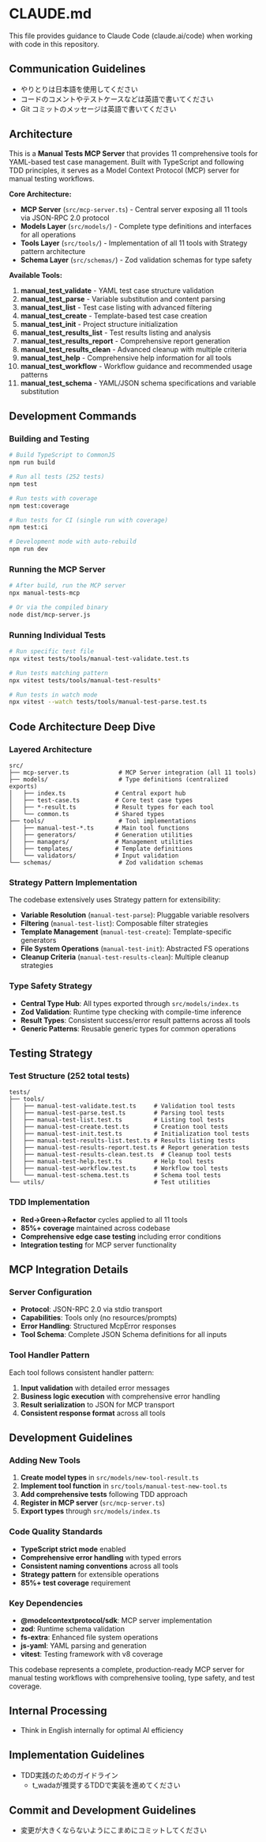 # CLAUDE.md

This file provides guidance to Claude Code (claude.ai/code) when working with code in this repository.

## Communication Guidelines

- やりとりは日本語を使用してください
- コードのコメントやテストケースなどは英語で書いてください
- Git コミットのメッセージは英語で書いてください

## Architecture

This is a **Manual Tests MCP Server** that provides 11 comprehensive tools for YAML-based test case management. Built with TypeScript and following TDD principles, it serves as a Model Context Protocol (MCP) server for manual testing workflows.

**Core Architecture:**
- **MCP Server** (`src/mcp-server.ts`) - Central server exposing all 11 tools via JSON-RPC 2.0 protocol
- **Models Layer** (`src/models/`) - Complete type definitions and interfaces for all operations
- **Tools Layer** (`src/tools/`) - Implementation of all 11 tools with Strategy pattern architecture
- **Schema Layer** (`src/schemas/`) - Zod validation schemas for type safety

**Available Tools:**
1. **manual_test_validate** - YAML test case structure validation
2. **manual_test_parse** - Variable substitution and content parsing  
3. **manual_test_list** - Test case listing with advanced filtering
4. **manual_test_create** - Template-based test case creation
5. **manual_test_init** - Project structure initialization
6. **manual_test_results_list** - Test results listing and analysis
7. **manual_test_results_report** - Comprehensive report generation
8. **manual_test_results_clean** - Advanced cleanup with multiple criteria
9. **manual_test_help** - Comprehensive help information for all tools
10. **manual_test_workflow** - Workflow guidance and recommended usage patterns
11. **manual_test_schema** - YAML/JSON schema specifications and variable substitution

## Development Commands

### Building and Testing
```bash
# Build TypeScript to CommonJS
npm run build

# Run all tests (252 tests)
npm test

# Run tests with coverage
npm test:coverage

# Run tests for CI (single run with coverage)
npm test:ci

# Development mode with auto-rebuild
npm run dev
```

### Running the MCP Server
```bash
# After build, run the MCP server
npx manual-tests-mcp

# Or via the compiled binary
node dist/mcp-server.js
```

### Running Individual Tests
```bash
# Run specific test file
npx vitest tests/tools/manual-test-validate.test.ts

# Run tests matching pattern
npx vitest tests/tools/manual-test-results*

# Run tests in watch mode
npx vitest --watch tests/tools/manual-test-parse.test.ts
```

## Code Architecture Deep Dive

### Layered Architecture
```
src/
├── mcp-server.ts              # MCP Server integration (all 11 tools)
├── models/                    # Type definitions (centralized exports)
│   ├── index.ts              # Central export hub
│   ├── test-case.ts          # Core test case types
│   ├── *-result.ts           # Result types for each tool
│   └── common.ts             # Shared types
├── tools/                     # Tool implementations
│   ├── manual-test-*.ts      # Main tool functions
│   ├── generators/           # Generation utilities
│   ├── managers/             # Management utilities  
│   ├── templates/            # Template definitions
│   └── validators/           # Input validation
└── schemas/                   # Zod validation schemas
```

### Strategy Pattern Implementation
The codebase extensively uses Strategy pattern for extensibility:

- **Variable Resolution** (`manual-test-parse`): Pluggable variable resolvers
- **Filtering** (`manual-test-list`): Composable filter strategies  
- **Template Management** (`manual-test-create`): Template-specific generators
- **File System Operations** (`manual-test-init`): Abstracted FS operations
- **Cleanup Criteria** (`manual-test-results-clean`): Multiple cleanup strategies

### Type Safety Strategy
- **Central Type Hub**: All types exported through `src/models/index.ts`
- **Zod Validation**: Runtime type checking with compile-time inference
- **Result Types**: Consistent success/error result patterns across all tools
- **Generic Patterns**: Reusable generic types for common operations

## Testing Strategy

### Test Structure (252 total tests)
```
tests/
├── tools/
│   ├── manual-test-validate.test.ts     # Validation tool tests
│   ├── manual-test-parse.test.ts        # Parsing tool tests  
│   ├── manual-test-list.test.ts         # Listing tool tests
│   ├── manual-test-create.test.ts       # Creation tool tests
│   ├── manual-test-init.test.ts         # Initialization tool tests
│   ├── manual-test-results-list.test.ts # Results listing tests
│   ├── manual-test-results-report.test.ts # Report generation tests
│   ├── manual-test-results-clean.test.ts  # Cleanup tool tests
│   ├── manual-test-help.test.ts         # Help tool tests
│   ├── manual-test-workflow.test.ts     # Workflow tool tests
│   └── manual-test-schema.test.ts       # Schema tool tests
└── utils/                               # Test utilities
```

### TDD Implementation
- **Red→Green→Refactor** cycles applied to all 11 tools
- **85%+ coverage** maintained across codebase
- **Comprehensive edge case testing** including error conditions
- **Integration testing** for MCP server functionality

## MCP Integration Details

### Server Configuration
- **Protocol**: JSON-RPC 2.0 via stdio transport
- **Capabilities**: Tools only (no resources/prompts)
- **Error Handling**: Structured McpError responses
- **Tool Schema**: Complete JSON Schema definitions for all inputs

### Tool Handler Pattern
Each tool follows consistent handler pattern:
1. **Input validation** with detailed error messages
2. **Business logic execution** with comprehensive error handling  
3. **Result serialization** to JSON for MCP transport
4. **Consistent response format** across all tools

## Development Guidelines

### Adding New Tools
1. **Create model types** in `src/models/new-tool-result.ts`
2. **Implement tool function** in `src/tools/manual-test-new-tool.ts`
3. **Add comprehensive tests** following TDD approach
4. **Register in MCP server** (`src/mcp-server.ts`)
5. **Export types** through `src/models/index.ts`

### Code Quality Standards
- **TypeScript strict mode** enabled
- **Comprehensive error handling** with typed errors
- **Consistent naming conventions** across all tools
- **Strategy pattern** for extensible operations
- **85%+ test coverage** requirement

### Key Dependencies
- **@modelcontextprotocol/sdk**: MCP server implementation
- **zod**: Runtime schema validation
- **fs-extra**: Enhanced file system operations
- **js-yaml**: YAML parsing and generation
- **vitest**: Testing framework with v8 coverage

This codebase represents a complete, production-ready MCP server for manual testing workflows with comprehensive tooling, type safety, and test coverage.

## Internal Processing

- Think in English internally for optimal AI efficiency

## Implementation Guidelines

- TDD実践のためのガイドライン
  - t_wadaが推奨するTDDで実装を進めてください

## Commit and Development Guidelines

- 変更が大きくならないようにこまめにコミットしてください